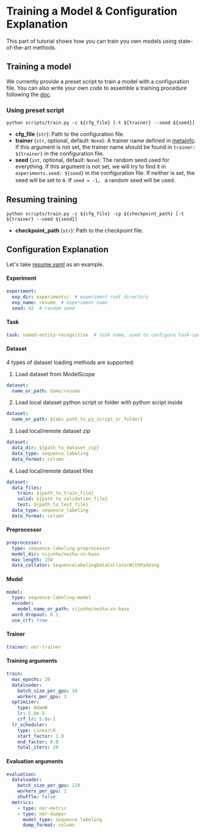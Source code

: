 # Training a Model & Configuration Explanation
This part of tutorial shows how you can train you own models using state-of-the-art methods.

## Training a model
We currently provide a preset script to train a model with a configuration file. You can also write your own code to assemble a training procedure following the [doc](https://modelscope.cn/docs/%E6%A8%A1%E5%9E%8B%E7%9A%84%E8%AE%AD%E7%BB%83Train).

### Using preset script
```shell
python scripts/train.py -c ${cfg_file} [-t ${trainer} --seed ${seed}]
```
- **cfg_file** (`str`): Path to the configuration file.
- **trainer** (`str`, optional, default: `None`): A trainer name defined in [metainfo](../../adaseq/metainfo.py). If this argument is not set, the trainer name should be found in `trainer: ${trainer}` in the configuration file.
- **seed** (`int`, optional, default: `None`): The random seed used for everything. If this argument is not set, we will try to find it in `experiments.seed: ${seed}` in the configuration file. If neither is set, the seed will be set to `0`. If `seed = -1`， a random seed will be used.

## Resuming training
```shell
python scripts/train.py -c ${cfg_file} -cp ${checkpoint_path} [-t ${trainer} --seed ${seed}]
```
- **checkpoint_path** (`str`): Path to the checkpoint file.

## Configuration Explanation
Let's take [resume.yaml](../../examples/bert_crf/configs/resume.yaml) as an example.

#### Experiment
```yaml
experiment:
  exp_dir: experiments/  # experiment root directory
  exp_name: resume  # experiment name
  seed: 42  # random seed
```

#### Task
```yaml
task: named-entity-recognition  # task name, used to configure task-specific dataset-builders
```

#### Dataset
4 types of dataset loading methods are supported:

1. Load dataset from ModelScope
```yaml
dataset:
  name_or_path: damo/resume
```

2. Load local dataset python script or folder with python script inside
```yaml
dataset:
  name_or_path: ${abs_path_to_py_script_or_folder}
```

3. Load local/remote dataset zip
```yaml
dataset:
  data_dir: ${path_to_dataset_zip}
  data_type: sequence_labeling
  data_format: column
```

4. Load local/remote dataset files
```yaml
dataset:
  data_files:
    train: ${path_to_train_file}
    valid: ${path_to_validation_file}
    test: ${path_to_test_file}
  data_type: sequence_labeling
  data_format: column
```

#### Preprocessor
```yaml
preprocessor:
  type: sequence-labeling-preprocessor
  model_dir: sijunhe/nezha-cn-base
  max_length: 150
  data_collator: SequenceLabelingDataCollatorWithPadding
```

#### Model
```yaml
model:
  type: sequence-labeling-model
  encoder:
    model_name_or_path: sijunhe/nezha-cn-base
  word_dropout: 0.1
  use_crf: true
```

#### Trainer
```yaml
trainer: ner-trainer
```

#### Training arguments
```yaml
train:
  max_epochs: 20
  dataloader:
    batch_size_per_gpu: 16
    workers_per_gpu: 1
  optimizer:
    type: AdamW
    lr: 5.0e-5
    crf_lr: 5.0e-1
  lr_scheduler:
    type: LinearLR
    start_factor: 1.0
    end_factor: 0.0
    total_iters: 20
```

#### Evaluation arguments
```yaml
evaluation:
  dataloader:
    batch_size_per_gpu: 128
    workers_per_gpu: 1
    shuffle: false
  metrics:
    - type: ner-metric
    - type: ner-dumper
      model_type: sequence_labeling
      dump_format: column
```
